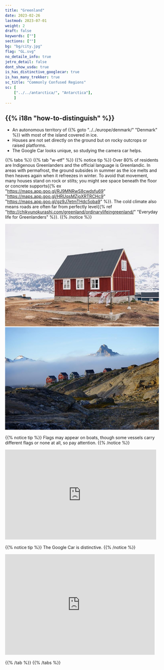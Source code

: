 ```yaml
---
title: "Greenland"
date: 2023-02-26
lastmod: 2023-07-01
weight: 2
draft: false
keywords: [""]
sections: [""]
bg: "bg/city.jpg"
flag: "GL.svg"
no_detaile_info: true
jetro_detail: false
dont_show_usda: true
is_has_distinctive_googlecar: true
is_has_many_trekker: true
sc_title: "Commonly Confused Regions"
sc: [
    ["../../antarctica/", "Antarctica"],
    ]
---
```


<div class="main-desciption country-description">
    <h2 class="section-title">{{% i18n "how-to-distinguish" %}}</h2>
    <ul class="rule-list">
        <li>An autonomous territory of {{% goto "../../europe/denmark/" "Denmark" %}} with most of the island covered in ice.</li>
        <li>Houses are not set directly on the ground but on <span class="quiz">rocky outcrops or raised platforms</span>.</li>
        <li>The Google Car looks unique, so studying the camera car helps.</li>
</div>


{{% tabs %}}
{{% tab "w-etf" %}}
{{% notice tip %}}
Over 80% of residents are Indigenous Greenlanders and the official language is Greenlandic. In areas with permafrost, the ground subsides in summer as the ice melts and then heaves again when it refreezes in winter. To avoid that movement, many houses stand on rock or stilts; you might see space beneath the floor or concrete supports{{% ex "https://maps.app.goo.gl/RJ9MNRwS8cwdsfu69" "https://maps.app.goo.gl/HRUqsMZjoXRTRCHc9" "https://maps.app.goo.gl/gz9J7etmTHdc5oba9" %}}. The cold climate also means roads are often far from perfectly level{{% ref "http://chikyunokurashi.com/greenland/ordinarylifeingreenland/" "Everyday life for Greenlanders" %}}.
{{% /notice %}}
<div class="googlemap-if no-margin unclickable">
<img src="./tasiilaq_greenland_01.jpg" width="550px">
<img src="./tasiilaq_greenland_east_greenland.jpg" width="550px">
</div>

{{% notice tip %}}
Flags may appear on boats, though some vessels carry different flags or none at all, so pay attention.
{{% /notice %}}

<div class="googlemap-if">
<iframe src="https://www.google.com/maps/embed?pb=!4v1683535598356!6m8!1m7!1sJWKXNtbZpJL-rPFjVTFcOw!2m2!1d65.65127559241013!2d-37.31975792701175!3f22.734939967993213!4f-35.61737462945672!5f1.7431718349436869" width="495" height="295" style="border:0;" allowfullscreen="" loading="lazy" referrerpolicy="no-referrer-when-downgrade"></iframe>
</div>


{{% notice tip %}}
The Google Car is distinctive.
{{% /notice %}}

<div class="googlemap-if">
<iframe src="https://www.google.com/maps/embed?pb=!4v1686390451593!6m8!1m7!1siqs6NGkbB7O4Px9s_ct61Q!2m2!1d64.16964879365322!2d-51.73017917481543!3f359.41528509947415!4f-41.78736194440895!5f1.5120995218794824" width="490" height="330" style="border:0;" allowfullscreen="" loading="lazy" referrerpolicy="no-referrer-when-downgrade"></iframe>
</div>

{{% /tab %}}
{{% /tabs %}}

